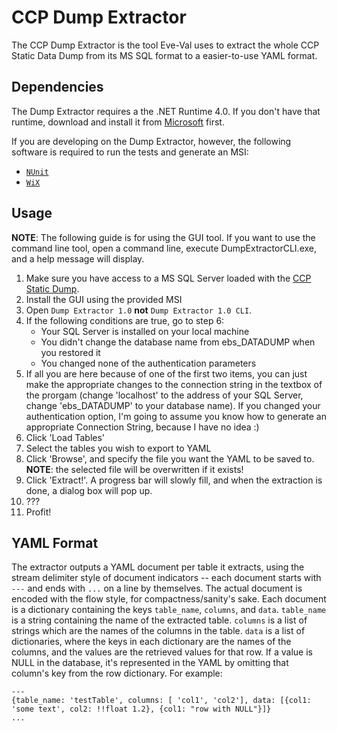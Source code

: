 CCP Dump Extractor
==================

The CCP Dump Extractor is the tool Eve-Val uses to extract the whole CCP Static Data Dump from its MS SQL format to a easier-to-use YAML format.

Dependencies
------------
The Dump Extractor requires a the .NET Runtime 4.0. If you don't have that runtime, download and install it from [Microsoft](http://www.microsoft.com/en-us/download/details.aspx?id=17718) first.

If you are developing on the Dump Extractor, however, the following software is required to run the tests and generate an MSI:

 - [`NUnit`](http://nunit.org/?p=download)
 - [`WiX`](http://wix.codeplex.com/releases/view/60102)


Usage
-----

**NOTE**: The following guide is for using the GUI tool. If you want to use the command line tool, open a command line, execute DumpExtractorCLI.exe, and a help message will display.

1. Make sure you have access to a MS SQL Server loaded with the [CCP Static Dump](http://community.eveonline.com/community/toolkit.asp).
2. Install the GUI using the provided MSI
3. Open `Dump Extractor 1.0` **not** `Dump Extractor 1.0 CLI`.
4. If the following conditions are true, go to step 6:
    - Your SQL Server is installed on your local machine
    - You didn't change the database name from ebs_DATADUMP when you restored it
    - You changed none of the authentication parameters
5. If all you are here because of one of the first two items, you can just make the appropriate changes to the connection string in the textbox of the prorgam (change 'localhost' to the address of your SQL Server, change 'ebs_DATADUMP' to your database name). If you changed your authentication option, I'm going to assume you know how to generate an appropriate Connection String, because I have no idea :)
6. Click 'Load Tables'
7. Select the tables you wish to export to YAML
8. Click 'Browse', and specify the file you want the YAML to be saved to. **NOTE**: the selected file will be overwritten if it exists!
9. Click 'Extract!'. A progress bar will slowly fill, and when the extraction is done, a dialog box will pop up.
10. ???
11. Profit!

YAML Format
-----------

The extractor outputs a YAML document per table it extracts, using the stream delimiter style of document indicators -- each document starts with `---` and ends with `...` on a line by themselves. The actual document is encoded with the flow style, for compactness/sanity's sake. Each document is a dictionary containing the keys `table_name`, `columns`, and `data`. `table_name` is a string containing the name of the extracted table. `columns` is a list of strings which are the names of the columns in the table. `data` is a list of dictionaries, where the keys in each dictionary are the names of the columns, and the values are the retrieved values for that row. If a value is NULL in the database, it's represented in the YAML by omitting that column's key from the row dictionary. For example:

    ---
    {table_name: 'testTable', columns: [ 'col1', 'col2'], data: [{col1: 'some text', col2: !!float 1.2}, {col1: "row with NULL"}]}
    ...
